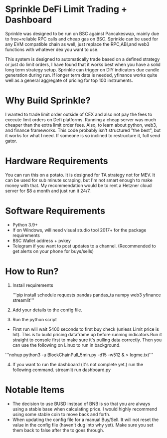 # Sprinkle DeFi Limit Trading + Dashboard
Sprinkle was designed to be run on BSC against Pancakeswap, mainly due to free+reliable RPC calls and cheap gas on BSC. 
Sprinkle can be used for any EVM compatible chain as well, just replace the RPC,ABI,and web3 functions with whatever dex you want to use.

This system is designed to automatically trade based on a defined strategy or just do limit orders, I have found that it works best when you have a solid long term strategy setup.
Sprinkle can trigger on DIY indicators due candle generation during run. If longer term data is needed, yfinance works quite well as a general aggregate of pricing for top 100 instruments. 

# Why Build Sprinkle?
I wanted to trade limit order outside of CEX and also not pay the fees to execute limit orders on Defi platforms. Running a cheap server was much cheaper than the extra limit order fees.
Also, to learn about python, web3, and finance frameworks. This code probably isn't structured "the best", but it works for what I need.
If someone is so inclined to restructure it, full send gator.    

# Hardware Requirements    
You can run this on a potato. It is designed for TA strategy not for MEV. It can be used for sub minute scraping, but I'm not smart enough to make money with that. 
My recommendation would be to rent a Hetzner cloud server for $8 a month and just run it 24/7. 

# Software Requirements
* Python 3.9+ 
* If on Windows, will need visual studio tool 2017+ for the package requirements
* BSC Wallet address + pvkey  
* Telegram if you want to post updates to a channel. (Recommended to get alerts on your phone for buys/sells)

# How to Run? 
1. Install requirements

    '''pip install schedule requests pandas pandas_ta numpy web3 yfinance streamlit'''

2. Add your details to the config file. 
3. Run the python script
* First run will wait 5400 seconds to first buy check (unless Limit price is hit). This is to build pricing dataframe up before running indicators.Run it straight to console first to make sure it's pulling data correctly. Then you can use the following on Linux to run in background.  

'''nohup python3 -u BlockChainPull_5min.py -d15 -w512 & > logme.txt'''

4. If you want to run the dashboard (it's not complete yet.) run the following command.
    streamlit run dashboard.py

# Notable Items
* The decision to use BUSD instead of BNB is so that you are always using a stable base when calculating price. I would highly recommend using some stable coin to move back and forth.
* When updating the config file for a manual Buy/Sell. It will not reset the value in the config file (haven't dug into why yet). Make sure you set them back to false after the tx goes through. 
